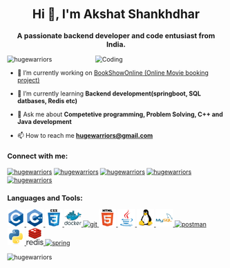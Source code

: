 <h1 align="center">Hi 👋, I'm Akshat Shankhdhar</h1>
<h3 align="center">A passionate backend developer and code entusiast from India.</h3>
<img align="right" width=300  alt="Coding" src="https://gifdb.com/images/high/animated-programmer-guy-coding-790a0bs8e8thpisg.gif"

<p align="left"> <img src="https://komarev.com/ghpvc/?username=hugewarriors&label=Profile%20views&color=0e75b6&style=flat" alt="hugewarriors" /> </p>

- 🔭 I’m currently working on [BookShowOnline (Online Movie booking project)](https://github.com/hugewarriors/BookShowOnline)

- 🌱 I’m currently learning **Backend development(springboot, SQL datbases, Redis etc)**

- 💬 Ask me about **Competetive programming, Problem Solving, C++ and Java development**

- 📫 How to reach me **hugewarriors@gmail.com**

<h3 align="left">Connect with me:</h3>
<p align="left">
<a href="https://linkedin.com/in/hugewarriors" target="blank"><img align="center" src="https://raw.githubusercontent.com/rahuldkjain/github-profile-readme-generator/master/src/images/icons/Social/linked-in-alt.svg" alt="hugewarriors" height="30" width="40" /></a>
<a href="https://fb.com/hugewarriors" target="blank"><img align="center" src="https://raw.githubusercontent.com/rahuldkjain/github-profile-readme-generator/master/src/images/icons/Social/facebook.svg" alt="hugewarriors" height="30" width="40" /></a>
<a href="https://instagram.com/hugewarriors" target="blank"><img align="center" src="https://raw.githubusercontent.com/rahuldkjain/github-profile-readme-generator/master/src/images/icons/Social/instagram.svg" alt="hugewarriors" height="30" width="40" /></a>
<a href="https://www.codechef.com/users/hugewarriors" target="blank"><img align="center" src="https://cdn.jsdelivr.net/npm/simple-icons@3.1.0/icons/codechef.svg" alt="hugewarriors" height="30" width="40" /></a>
<a href="https://codeforces.com/profile/hugewarriors" target="blank"><img align="center" src="https://raw.githubusercontent.com/rahuldkjain/github-profile-readme-generator/master/src/images/icons/Social/codeforces.svg" alt="hugewarriors" height="30" width="40" /></a>
</p>

<h3 align="left">Languages and Tools:</h3>
<p align="left"> <a href="https://www.cprogramming.com/" target="_blank" rel="noreferrer"> <img src="https://raw.githubusercontent.com/devicons/devicon/master/icons/c/c-original.svg" alt="c" width="40" height="40"/> </a> <a href="https://www.w3schools.com/cpp/" target="_blank" rel="noreferrer"> <img src="https://raw.githubusercontent.com/devicons/devicon/master/icons/cplusplus/cplusplus-original.svg" alt="cplusplus" width="40" height="40"/> </a> <a href="https://www.w3schools.com/css/" target="_blank" rel="noreferrer"> <img src="https://raw.githubusercontent.com/devicons/devicon/master/icons/css3/css3-original-wordmark.svg" alt="css3" width="40" height="40"/> </a> <a href="https://www.docker.com/" target="_blank" rel="noreferrer"> <img src="https://raw.githubusercontent.com/devicons/devicon/master/icons/docker/docker-original-wordmark.svg" alt="docker" width="40" height="40"/> </a> <a href="https://git-scm.com/" target="_blank" rel="noreferrer"> <img src="https://www.vectorlogo.zone/logos/git-scm/git-scm-icon.svg" alt="git" width="40" height="40"/> </a> <a href="https://www.w3.org/html/" target="_blank" rel="noreferrer"> <img src="https://raw.githubusercontent.com/devicons/devicon/master/icons/html5/html5-original-wordmark.svg" alt="html5" width="40" height="40"/> </a> <a href="https://www.java.com" target="_blank" rel="noreferrer"> <img src="https://raw.githubusercontent.com/devicons/devicon/master/icons/java/java-original.svg" alt="java" width="40" height="40"/> </a> <a href="https://www.linux.org/" target="_blank" rel="noreferrer"> <img src="https://raw.githubusercontent.com/devicons/devicon/master/icons/linux/linux-original.svg" alt="linux" width="40" height="40"/> </a> <a href="https://www.mysql.com/" target="_blank" rel="noreferrer"> <img src="https://raw.githubusercontent.com/devicons/devicon/master/icons/mysql/mysql-original-wordmark.svg" alt="mysql" width="40" height="40"/> </a> <a href="https://postman.com" target="_blank" rel="noreferrer"> <img src="https://www.vectorlogo.zone/logos/getpostman/getpostman-icon.svg" alt="postman" width="40" height="40"/> </a> <a href="https://www.python.org" target="_blank" rel="noreferrer"> <img src="https://raw.githubusercontent.com/devicons/devicon/master/icons/python/python-original.svg" alt="python" width="40" height="40"/> </a> <a href="https://redis.io" target="_blank" rel="noreferrer"> <img src="https://raw.githubusercontent.com/devicons/devicon/master/icons/redis/redis-original-wordmark.svg" alt="redis" width="40" height="40"/> </a> <a href="https://spring.io/" target="_blank" rel="noreferrer"> <img src="https://www.vectorlogo.zone/logos/springio/springio-icon.svg" alt="spring" width="40" height="40"/> </a> </p>

<p><img align="center" src="https://github-readme-stats.vercel.app/api/top-langs?username=hugewarriors&show_icons=true&locale=en&layout=compact" alt="hugewarriors" /></p>
